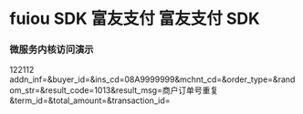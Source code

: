 # fuiou SDK 富友支付 富友支付 SDK

### 微服务内核访问演示


122112 addn_inf=&buyer_id=&ins_cd=08A9999999&mchnt_cd=&order_type=&random_str=&result_code=1013&result_msg=商户订单号重复&term_id=&total_amount=&transaction_id=